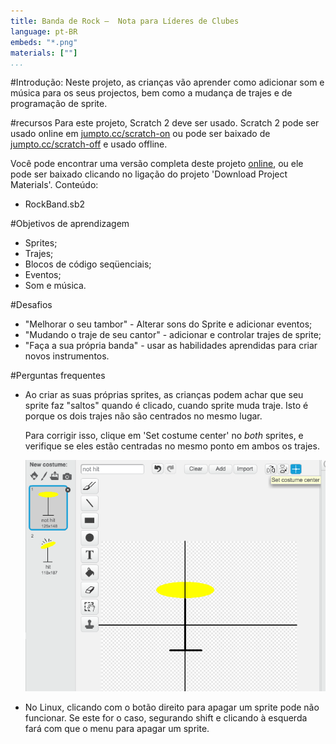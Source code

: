 ```yaml
---
title: Banda de Rock —  Nota para Líderes de Clubes
language: pt-BR
embeds: "*.png"
materials: [""]
...
```


#Introdução:
Neste projeto, as crianças vão aprender como adicionar som e música para os seus projectos, bem como a mudança de trajes e de programação de sprite.

#recursos
Para este projeto, Scratch 2 deve ser usado. Scratch 2 pode ser usado online em [jumpto.cc/scratch-on](http://jumpto.cc/scratch-on) ou pode ser baixado de [jumpto.cc/scratch-off](http://jumpto.cc/scratch-off) e usado offline.

Você pode encontrar uma versão completa deste projeto <a href="http://scratch.mit.edu/projects/26741186/#editor">online</a>, ou ele pode ser baixado clicando no ligação do projeto 'Download Project Materials'. Conteúdo:

+ RockBand.sb2

#Objetivos de aprendizagem
+ Sprites;
+ Trajes;
+ Blocos de código seqüenciais;
+ Eventos;
+ Som e música.

#Desafios
+ "Melhorar o seu tambor" - Alterar sons do Sprite e adicionar eventos;
+ "Mudando o traje de seu cantor" - adicionar e controlar trajes de sprite;
+ "Faça a sua própria banda" - usar as habilidades aprendidas para criar novos instrumentos.

#Perguntas frequentes
+ Ao criar as suas próprias sprites, as crianças podem achar que seu sprite faz "saltos" quando é clicado, cuando sprite muda traje. Isto é porque os dois trajes não são centrados no mesmo lugar.

	Para corrigir isso, clique em 'Set costume center' no _both_ sprites, e verifique se eles estão centradas no mesmo ponto em ambos os trajes.

	![screenshot](band-center.png)

+ No Linux, clicando com o botão direito para apagar um sprite pode não funcionar. Se este for o caso, segurando shift e clicando à esquerda fará com que o menu para apagar um sprite.
